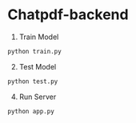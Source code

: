 # Chatpdf-backend

1. Train Model
```bash
python train.py
```

2. Test Model
```bash
python test.py
```

4. Run Server
```bash
python app.py
```
